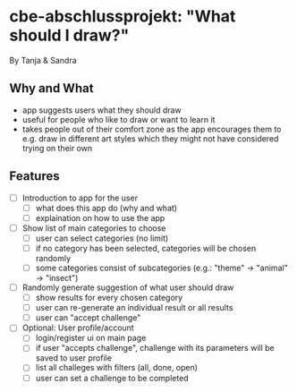 # cbe-abschlussprojekt: "What should I draw?"

By Tanja & Sandra

## Why and What
- app suggests users what they should draw
- useful for people who like to draw or want to learn it
- takes people out of their comfort zone as the app encourages them to e.g. draw in different art styles which they might not have considered trying on their own

## Features
- [ ] Introduction to app for the user
  - [ ] what does this app do (why and what)
  - [ ] explaination on how to use the app
- [ ] Show list of main categories to choose
  - [ ] user can select categories (no limit)
  - [ ] if no category has been selected, categories will be chosen randomly
  - [ ] some categories consist of subcategories (e.g.: "theme" -> "animal" -> "insect")
- [ ] Randomly generate suggestion of what user should draw
  - [ ] show results for every chosen category
  - [ ] user can re-generate an individual result or all results
  - [ ] user can "accept challenge"
- [ ] Optional: User profile/account
  - [ ] login/register ui on main page
  - [ ] if user "accepts challenge", challenge with its parameters will be saved to user profile
  - [ ] list all challeges with filters (all, done, open)
  - [ ] user can set a challenge to be completed
